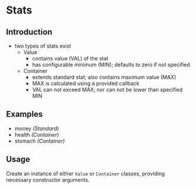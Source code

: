 # Stats

## Introduction

- two types of stats exist
  - Value
    - contains value (VAL) of the stat
    - has configurable minimum (MIN); defaults to zero if not specified
  - Container
    - extends standard stat; also contains maximum value (MAX)
    - MAX is calculated using a provided callback
    - VAL can not exceed MAX; nor can not be lower than specified MIN

## Examples

- money *(Standard)*
- health *(Container)*
- stomach *(Container)*

## Usage

Create an instance of either `Value` or `Container` classes, providing necessary constructor arguments.